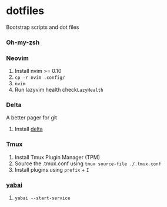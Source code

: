 # dotfiles

Bootstrap scripts and dot files

### Oh-my-zsh

### Neovim

1. Install nvim >= 0.10
2. `cp -r nvim .config/`
3. `nvim`
4. Run lazyvim health check`LazyHealth`

### Delta

A better pager for git

1. Install [delta](https://github.com/dandavison/delta)

### Tmux

1. Install Tmux Plugin Manager (TPM)
2. Source the .tmux.conf using `tmux source-file ./.tmux.conf`
3. Install plugins using `prefix` + `I`

### [yabai](https://github.com/koekeishiya/yabai)

1. `yabai --start-service`
